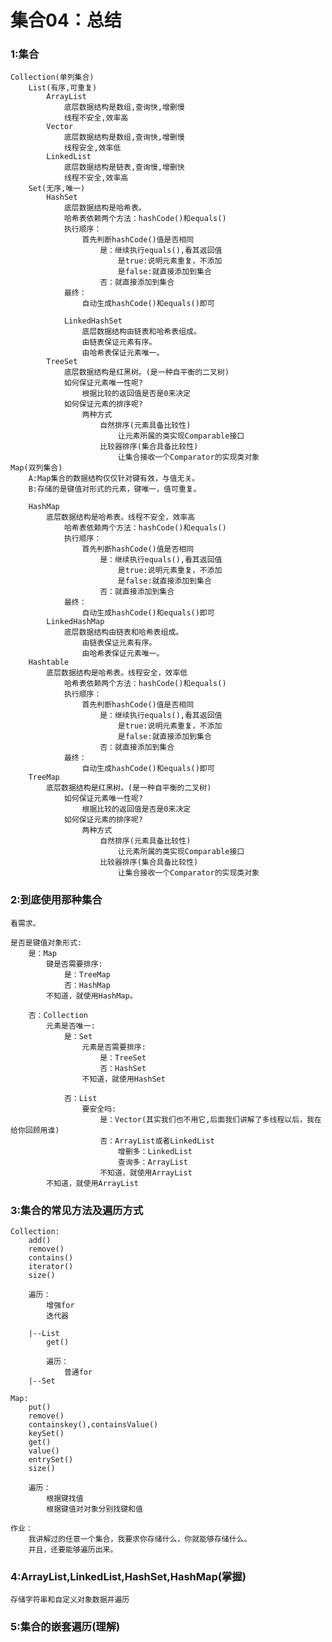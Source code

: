 # 集合04：总结

### 1:集合

	Collection(单列集合)
		List(有序,可重复)
			ArrayList
				底层数据结构是数组,查询快,增删慢
				线程不安全,效率高
			Vector
				底层数据结构是数组,查询快,增删慢
				线程安全,效率低
			LinkedList
				底层数据结构是链表,查询慢,增删快
				线程不安全,效率高
		Set(无序,唯一)
			HashSet
				底层数据结构是哈希表。
				哈希表依赖两个方法：hashCode()和equals()
				执行顺序：
					首先判断hashCode()值是否相同
						是：继续执行equals(),看其返回值
							是true:说明元素重复，不添加
							是false:就直接添加到集合
						否：就直接添加到集合
				最终：
					自动生成hashCode()和equals()即可
					
				LinkedHashSet
					底层数据结构由链表和哈希表组成。
					由链表保证元素有序。
					由哈希表保证元素唯一。
			TreeSet
				底层数据结构是红黑树。(是一种自平衡的二叉树)
				如何保证元素唯一性呢?
					根据比较的返回值是否是0来决定
				如何保证元素的排序呢?
					两种方式
						自然排序(元素具备比较性)
							让元素所属的类实现Comparable接口
						比较器排序(集合具备比较性)
							让集合接收一个Comparator的实现类对象
	Map(双列集合)
		A:Map集合的数据结构仅仅针对键有效，与值无关。
		B:存储的是键值对形式的元素，键唯一，值可重复。
		
		HashMap
			底层数据结构是哈希表。线程不安全，效率高
				哈希表依赖两个方法：hashCode()和equals()
				执行顺序：
					首先判断hashCode()值是否相同
						是：继续执行equals(),看其返回值
							是true:说明元素重复，不添加
							是false:就直接添加到集合
						否：就直接添加到集合
				最终：
					自动生成hashCode()和equals()即可
			LinkedHashMap
				底层数据结构由链表和哈希表组成。
					由链表保证元素有序。
					由哈希表保证元素唯一。
		Hashtable
			底层数据结构是哈希表。线程安全，效率低
				哈希表依赖两个方法：hashCode()和equals()
				执行顺序：
					首先判断hashCode()值是否相同
						是：继续执行equals(),看其返回值
							是true:说明元素重复，不添加
							是false:就直接添加到集合
						否：就直接添加到集合
				最终：
					自动生成hashCode()和equals()即可
		TreeMap
			底层数据结构是红黑树。(是一种自平衡的二叉树)
				如何保证元素唯一性呢?
					根据比较的返回值是否是0来决定
				如何保证元素的排序呢?
					两种方式
						自然排序(元素具备比较性)
							让元素所属的类实现Comparable接口
						比较器排序(集合具备比较性)
							让集合接收一个Comparator的实现类对象
	
### 2:到底使用那种集合

	看需求。
	
	是否是键值对象形式:
		是：Map
			键是否需要排序:
				是：TreeMap
				否：HashMap
			不知道，就使用HashMap。
			
		否：Collection
			元素是否唯一:
				是：Set
					元素是否需要排序:
						是：TreeSet
						否：HashSet
					不知道，就使用HashSet
					
				否：List
					要安全吗:
						是：Vector(其实我们也不用它,后面我们讲解了多线程以后，我在给你回顾用谁)
						否：ArrayList或者LinkedList
							增删多：LinkedList
							查询多：ArrayList
						不知道，就使用ArrayList
			不知道，就使用ArrayList
			
### 3:集合的常见方法及遍历方式

	Collection:
		add()
		remove()
		contains()
		iterator()
		size()
		
		遍历：
			增强for
			迭代器
			
		|--List
			get()
			
			遍历：
				普通for
		|--Set
	
	Map:
		put()
		remove()
		containskey(),containsValue()
		keySet()
		get()
		value()
		entrySet()
		size()
		
		遍历：
			根据键找值
			根据键值对对象分别找键和值
			
	作业：
		我讲解过的任意一个集合，我要求你存储什么，你就能够存储什么。
		并且，还要能够遍历出来。

### 4:ArrayList,LinkedList,HashSet,HashMap(掌握)
	
	存储字符串和自定义对象数据并遍历
	
### 5:集合的嵌套遍历(理解)